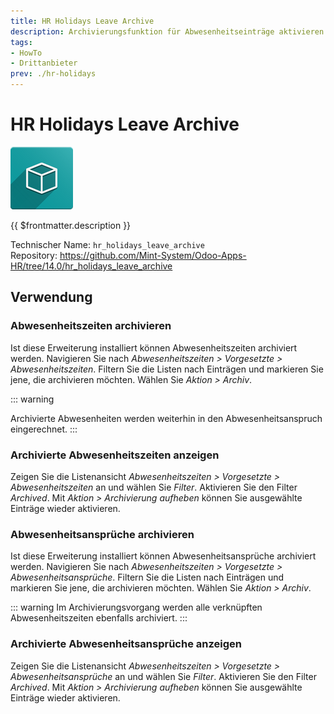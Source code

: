 ```yaml
---
title: HR Holidays Leave Archive
description: Archivierungsfunktion für Abwesenheitseinträge aktivieren.
tags:
- HowTo
- Drittanbieter
prev: ./hr-holidays
---
```

# HR Holidays Leave Archive
![icon_oms_box](assets/icon_oms_box.png)

{{ $frontmatter.description }}

Technischer Name: `hr_holidays_leave_archive`\
Repository: <https://github.com/Mint-System/Odoo-Apps-HR/tree/14.0/hr_holidays_leave_archive>

## Verwendung

### Abwesenheitszeiten archivieren

Ist diese Erweiterung installiert können Abwesenheitszeiten archiviert werden. Navigieren Sie nach *Abwesenheitszeiten > Vorgesetzte > Abwesenheitszeiten*. Filtern Sie die Listen nach Einträgen und markieren Sie jene, die archivieren möchten. Wählen Sie *Aktion > Archiv*.

::: warning
<!--Im Archivierungsvorgang wird der Status von Abwesenheitszeiten auf *Abgebrochen* gesetzt.-->
Archivierte Abwesenheiten werden weiterhin in den Abwesenheitsanspruch eingerechnet.
:::

### Archivierte Abwesenheitszeiten anzeigen

Zeigen Sie die Listenansicht *Abwesenheitszeiten > Vorgesetzte > Abwesenheitszeiten* an und wählen Sie *Filter*. Aktivieren Sie den Filter *Archived*. Mit *Aktion > Archivierung aufheben* können Sie ausgewählte Einträge wieder aktivieren.

### Abwesenheitsansprüche archivieren

Ist diese Erweiterung installiert können Abwesenheitsansprüche archiviert werden. Navigieren Sie nach *Abwesenheitszeiten > Vorgesetzte > Abwesenheitsansprüche*. Filtern Sie die Listen nach Einträgen und markieren Sie jene, die archivieren möchten. Wählen Sie *Aktion > Archiv*.

::: warning
Im Archivierungsvorgang werden alle verknüpften Abwesenheitszeiten ebenfalls archiviert.
:::

### Archivierte Abwesenheitsansprüche anzeigen

Zeigen Sie die Listenansicht *Abwesenheitszeiten > Vorgesetzte > Abwesenheitsansprüche* an und wählen Sie *Filter*. Aktivieren Sie den Filter *Archived*. Mit *Aktion > Archivierung aufheben* können Sie ausgewählte Einträge wieder aktivieren.
